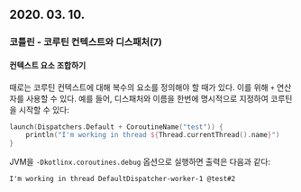 ## 2020. 03. 10. 

### 코틀린 - 코루틴 컨텍스트와 디스패처(7)

#### 컨텍스트 요소 조합하기

때로는 코루틴 컨텍스트에 대해 복수의 요소를 정의해야 할 때가 있다. 이를 위해 `+` 연산자를 사용할 수 있다. 예를 들어, 디스패처와 이름을 한번에 명시적으로 지정하여 코루틴을 시작할 수 있다:

```kotlin
launch(Dispatchers.Default + CoroutineName("test")) {
    println("I'm working in thread ${Thread.currentThread().name}")
}
```

JVM을 `-Dkotlinx.coroutines.debug` 옵션으로 실행하면 출력은 다음과 같다:

```
I'm working in thread DefaultDispatcher-worker-1 @test#2
```

